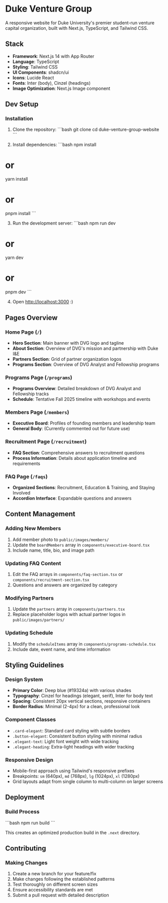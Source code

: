 # Duke Venture Group

A responsive website for Duke University's premier student-run venture capital organization, built with Next.js, TypeScript, and Tailwind CSS.

## Stack

- **Framework**: Next.js 14 with App Router
- **Language**: TypeScript
- **Styling**: Tailwind CSS
- **UI Components**: shadcn/ui
- **Icons**: Lucide React
- **Fonts**: Inter (body), Cinzel (headings)
- **Image Optimization**: Next.js Image component

## Dev Setup

### Installation

1. Clone the repository:
\`\`\`bash
git clone <repository-url>
cd duke-venture-group-website
\`\`\`

2. Install dependencies:
\`\`\`bash
npm install
# or
yarn install
# or
pnpm install
\`\`\`

3. Run the development server:
\`\`\`bash
npm run dev
# or
yarn dev
# or
pnpm dev
\`\`\`

4. Open [http://localhost:3000](http://localhost:3000) :)

## Pages Overview

### Home Page (`/`)
- **Hero Section**: Main banner with DVG logo and tagline
- **About Section**: Overview of DVG's mission and partnership with Duke I&E
- **Partners Section**: Grid of partner organization logos
- **Programs Section**: Overview of DVG Analyst and Fellowship programs

### Programs Page (`/programs`)
- **Programs Overview**: Detailed breakdown of DVG Analyst and Fellowship tracks
- **Schedule**: Tentative Fall 2025 timeline with workshops and events

### Members Page (`/members`)
- **Executive Board**: Profiles of founding members and leadership team
- **General Body**: (Currently commented out for future use)

### Recruitment Page (`/recruitment`)
- **FAQ Section**: Comprehensive answers to recruitment questions
- **Process Information**: Details about application timeline and requirements

### FAQ Page (`/faqs`)
- **Organized Sections**: Recruitment, Education & Training, and Staying Involved
- **Accordion Interface**: Expandable questions and answers

## Content Management

### Adding New Members

1. Add member photo to `public/images/members/`
2. Update the `boardMembers` array in `components/executive-board.tsx`
3. Include name, title, bio, and image path

### Updating FAQ Content

1. Edit the FAQ arrays in `components/faq-section.tsx` or `components/recruitment-section.tsx`
2. Questions and answers are organized by category

### Modifying Partners

1. Update the `partners` array in `components/partners.tsx`
2. Replace placeholder logos with actual partner logos in `public/images/partners/`

### Updating Schedule

1. Modify the `scheduleItems` array in `components/programs-schedule.tsx`
2. Include date, event name, and time information

## Styling Guidelines

### Design System

- **Primary Color**: Deep blue (#19324a) with various shades
- **Typography**: Cinzel for headings (elegant, serif), Inter for body text
- **Spacing**: Consistent 20px vertical sections, responsive containers
- **Border Radius**: Minimal (2-4px) for a clean, professional look

### Component Classes

- `.card-elegant`: Standard card styling with subtle borders
- `.button-elegant`: Consistent button styling with minimal radius
- `.elegant-text`: Light font weight with wide tracking
- `.elegant-heading`: Extra-light headings with wider tracking

### Responsive Design

- Mobile-first approach using Tailwind's responsive prefixes
- Breakpoints: `sm` (640px), `md` (768px), `lg` (1024px), `xl` (1280px)
- Grid layouts adapt from single column to multi-column on larger screens

## Deployment

### Build Process

\`\`\`bash
npm run build
\`\`\`

This creates an optimized production build in the `.next` directory.

## Contributing

### Making Changes

1. Create a new branch for your feature/fix
2. Make changes following the established patterns
3. Test thoroughly on different screen sizes
4. Ensure accessibility standards are met
5. Submit a pull request with detailed description
